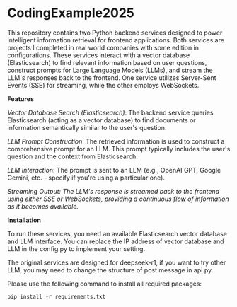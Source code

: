 # CodingExample2025

This repository contains two Python backend services designed to power intelligent information retrieval for frontend applications. Both services are projects I completed in real world companies with some edition in configurations. These services interact with a vector database (Elasticsearch) to find relevant information based on user questions, construct prompts for Large Language Models (LLMs), and stream the LLM's responses back to the frontend. One service utilizes Server-Sent Events (SSE) for streaming, while the other employs WebSockets.


**Features**

_Vector Database Search (Elasticsearch)_: The backend service queries Elasticsearch (acting as a vector database) to find documents or information semantically similar to the user's question.

_LLM Prompt Construction_: The retrieved information is used to construct a comprehensive prompt for an LLM. This prompt typically includes the user's question and the context from Elasticsearch.

_LLM Interaction_: The prompt is sent to an LLM (e.g., OpenAI GPT, Google Gemini, etc. - specify if you're using a particular one).

_Streaming Output: The LLM's response is streamed back to the frontend using either SSE or WebSockets, providing a continuous flow of information as it becomes available._

**Installation**

To run these services, you need an available Elasticsearch vector database and LLM interface. You can replace the IP address of vector database and LLM in the config.py to implement your setting.

The original services are designed for deepseek-r1, if you want to try other LLM, you may need to change the structure of post message in api.py.

Please use the following command to install all required packages:

`pip install -r requirements.txt`
